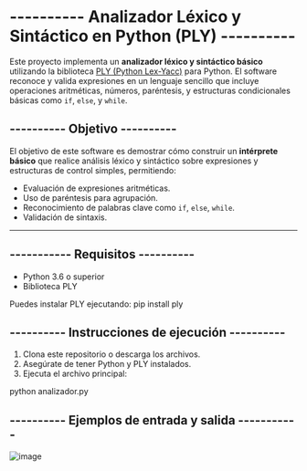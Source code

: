 #  ---------- Analizador Léxico y Sintáctico en Python (PLY) ----------

Este proyecto implementa un **analizador léxico y sintáctico básico** utilizando la biblioteca [PLY (Python Lex-Yacc)](https://www.dabeaz.com/ply/) para Python. El software reconoce y valida expresiones en un lenguaje sencillo que incluye operaciones aritméticas, números, paréntesis, y estructuras condicionales básicas como `if`, `else`, y `while`.


##  ---------- Objetivo ----------

El objetivo de este software es demostrar cómo construir un **intérprete básico** que realice análisis léxico y sintáctico sobre expresiones y estructuras de control simples, permitiendo:

- Evaluación de expresiones aritméticas.
- Uso de paréntesis para agrupación.
- Reconocimiento de palabras clave como `if`, `else`, `while`.
- Validación de sintaxis.

---

##  ----------- Requisitos ----------

- Python 3.6 o superior
- Biblioteca PLY

Puedes instalar PLY ejecutando:
pip install ply

##  ---------- Instrucciones de ejecución ----------

1. Clona este repositorio o descarga los archivos.
2. Asegúrate de tener Python y PLY instalados.
3. Ejecuta el archivo principal:

python analizador.py

##  ---------- Ejemplos de entrada y salida -----------
![image](https://github.com/user-attachments/assets/31012687-2884-4bee-8875-d52f4c5a6769)


